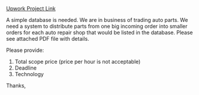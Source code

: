 [Upwork Project Link](https://www.upwork.com/jobs/Small-online-database_~015d46118beb0ade0f/?referrer_url_path=find_work_home)

A simple database is needed. We are in business of trading auto parts. We need a system to distribute parts from one big incoming order into smaller orders for each auto repair shop that would be listed in the database. Please see attached PDF file with details.

Please provide:

1. Total scope price (price per hour is not acceptable)
2. Deadline
3. Technology

Thanks,
